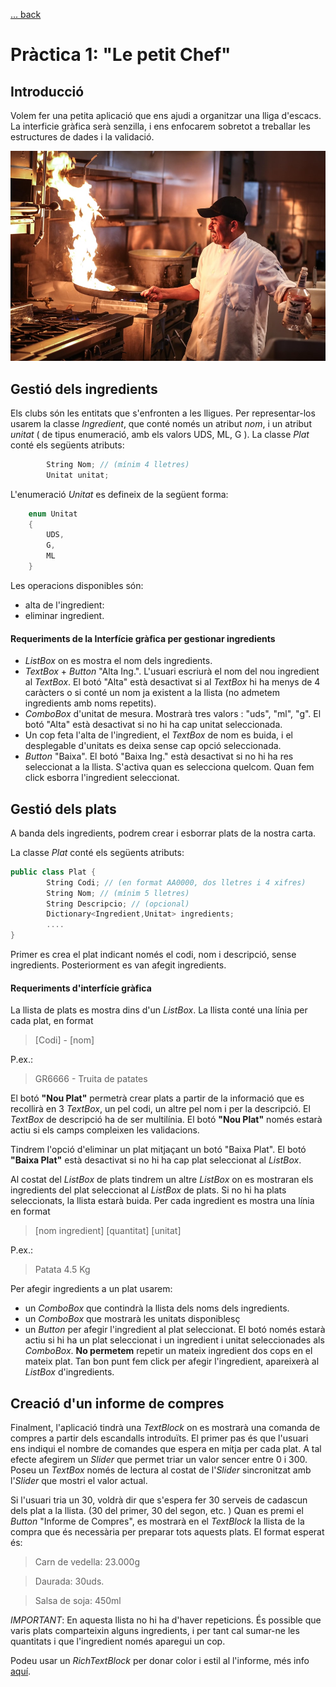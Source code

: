 [ ... back  ](../../README.md)

# Pràctica 1: "Le petit Chef"

## Introducció
Volem fer una petita aplicació que ens ajudi a organitzar una lliga d'escacs. La interficie gràfica serà senzilla, i ens enfocarem sobretot a treballar les estructures de dades i la validació.

![](xef.jpg)


## Gestió dels ingredients
Els clubs són les entitats que s'enfronten a les lligues.
Per representar-los usarem la classe *Ingredient*, que conté només un atribut *nom*, i un atribut *unitat* ( de tipus enumeració, amb els valors UDS, ML, G ).
La classe *Plat* conté els següents atributs:
```c#
        String Nom; // (mínim 4 lletres)
        Unitat unitat;
```
L'enumeració *Unitat* es defineix de la següent forma:

```c#
    enum Unitat
    {
        UDS,
        G,
        ML
    }
```

Les operacions disponibles són:
 - alta de l'ingredient: 
 - eliminar ingredient.
 

#### Requeriments de la Interfície gràfica per gestionar ingredients

   - *ListBox* on es mostra el nom dels ingredients.
   - *TextBox* + *Button* "Alta Ing.". L'usuari escriurà el nom del nou ingredient al *TextBox*. El botó "Alta" està desactivat si al *TextBox* hi ha menys de 4 caràcters o si conté un nom ja existent a la llista (no admetem ingredients amb noms repetits).
   - *ComboBox* d'unitat de mesura. Mostrarà tres valors : "uds", "ml", "g".  El botó "Alta" està desactivat si no hi ha cap unitat seleccionada.
   - Un cop feta l'alta de l'ingredient, el *TextBox* de nom es buida, i el desplegable d'unitats es deixa sense cap opció seleccionada.
   - *Button* "Baixa". El botó "Baixa Ing." està desactivat si no hi ha res seleccionat a la llista. S'activa quan es selecciona quelcom. Quan fem click esborra l'ingredient seleccionat.


## Gestió dels plats

A banda dels ingredients, podrem crear i esborrar plats de la nostra carta.


La classe *Plat* conté els següents atributs:
```c#
public class Plat {
        String Codi; // (en format AA0000, dos lletres i 4 xifres)
        String Nom; // (mínim 5 lletres)
        String Descripcio; // (opcional)
        Dictionary<Ingredient,Unitat> ingredients;
        ....
}
```

Primer es crea el plat indicant només el codi, nom i descripció, sense ingredients. Posteriorment es van afegit ingredients. 

 
#### Requeriments d'interfície gràfica
La llista de plats es mostra dins d'un *ListBox*. La llista conté una línia per cada plat, en format 
> [Codi] - [nom] 

P.ex.: 
>  GR6666 - Truita de patates

El botó **"Nou Plat"**  permetrà crear plats a partir de la informació que es recollirà en 3 *TextBox*, un pel codi, un altre pel nom i per la descripció. El *TextBox* de descripció ha de ser multilínia. El botó **"Nou Plat"** només estarà actiu si els camps compleixen les validacions.

Tindrem l'opció d'eliminar un plat mitjaçant un botó "Baixa Plat". El botó **"Baixa Plat"** està desactivat si no hi ha cap plat seleccionat al *ListBox*.

Al costat del *ListBox* de plats tindrem un altre *ListBox* on es mostraran els ingredients del plat seleccionat al *ListBox* de plats. Si no hi ha plats seleccionats, la llista estarà buida. Per cada ingredient es mostra una línia en format 
> [nom ingredient] [quantitat] [unitat]

P.ex.:
> Patata 4.5 Kg


Per afegir ingredients a un plat usarem:
* un *ComboBox* que contindrà la llista dels noms dels ingredients.
* un *ComboBox* que mostrarà les unitats disponiblesç
* un *Button* per afegir l'ingredient al plat seleccionat. El botó només estarà actiu si hi ha un plat seleccionat i un ingredient i unitat seleccionades als *ComboBox*. **No permetem** repetir un mateix ingredient dos cops en el mateix plat. Tan bon punt fem click per afegir l'ingredient, apareixerà al *ListBox* d'ingredients.



## Creació d'un informe de compres
Finalment, l'aplicació tindrà una *TextBlock* on es mostrarà una comanda de compres a partir dels escandalls introduïts.
El primer pas és que l'usuari ens indiqui el nombre de comandes que espera en mitja per cada plat. A tal efecte afegirem un *Slider* que permet triar un valor sencer entre 0 i 300. Poseu un *TextBox* només de lectura al costat de l'*Slider* sincronitzat amb l'*Slider* que mostri el valor actual.

Si l'usuari tria un 30, voldrà dir que s'espera fer 30 serveis de cadascun dels plat a la llista. (30 del primer, 30 del segon, etc. )
Quan es premi el *Button* "Informe de Compres", es mostrarà en el *TextBlock* la llista de la compra que és necessària per preparar tots aquests plats. El format esperat és:
> Carn de vedella: 23.000g

> Daurada: 30uds.

> Salsa de soja: 450ml

*IMPORTANT*: En aquesta llista no hi ha d'haver repeticions. És possible que varis plats comparteixin alguns ingredients, i per tant cal sumar-ne les quantitats i que l'ingredient només aparegui un cop.

Podeu usar un *RichTextBlock* per donar color i estil al l'informe, més info [aquí](https://docs.microsoft.com/en-us/uwp/api/Windows.UI.Xaml.Controls.RichTextBlock?redirectedfrom=MSDN&view=winrt-20348).
         

